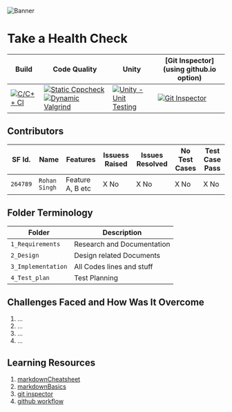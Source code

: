 ![Banner](https://github.com/Rohan07Singh/Mini_Project-L-T-/blob/735a80ef0fe68a6fabb5ae7a985b6cc5acbc2e5f/1_Requirements/Blue%20and%20Orange%20Gradient%20Modern%20Tech%20Healthcare%20and%20Medical%20X-Frame%20Banner.gif)
# **Take a Health Check**
Build | Code Quality | Unity | [Git Inspector](using github.io option)
------|----------|-------|--------------
[![C/C++ CI](https://github.com/prithvisekhar/AppliedSDLC_Template/actions/workflows/c-cpp.yml/badge.svg)](https://github.com/prithvisekhar/AppliedSDLC_Template/actions/workflows/c-cpp.yml) | [![Static Cppcheck](https://github.com/prithvisekhar/AppliedSDLC_Template/actions/workflows/cppcheck.yml/badge.svg)](https://github.com/prithvisekhar/AppliedSDLC_Template/actions/workflows/cppcheck.yml) [![Dynamic Valgrind](https://github.com/prithvisekhar/AppliedSDLC_Template/actions/workflows/CodeQuality_Dynamic.yml/badge.svg)](https://github.com/prithvisekhar/AppliedSDLC_Template/actions/workflows/CodeQuality_Dynamic.yml)| [![Unity - Unit Testing](https://github.com/prithvisekhar/AppliedSDLC_Template/actions/workflows/unity.yml/badge.svg)](https://github.com/prithvisekhar/AppliedSDLC_Template/actions/workflows/unity.yml)| [![Git Inspector](https://github.com/prithvisekhar/AppliedSDLC_Template/actions/workflows/gitinspector.yml/badge.svg)](https://github.com/prithvisekhar/AppliedSDLC_Template/actions/workflows/gitinspector.yml)

## Contributors 

SF Id. |  Name   |    Features    | Issuess Raised |Issues Resolved|No Test Cases|Test Case Pass
-------|---------|----------------|----------------|---------------|-------------|--------------
`264789` | `Rohan Singh`  | Feature A, B etc    | X No     | X No   |X No   |X No     
   
 ## Folder Terminology
 Folder             | Description
-------------------| -----------------------------------------
`1_Requirements`   | Research and Documentation
`2_Design`         | Design related Documents
`3_Implementation` | All Codes lines and stuff
`4_Test_plan`      | Test Planning

## Challenges Faced and How Was It Overcome

1. ...
2. ...
3. ...
4. ...

## Learning Resources
1. [markdownCheatsheet](https://github.com/adam-p/markdown-here/wiki/Markdown-Cheatsheet)
2. [markdownBasics](https://guides.github.com/features/mastering-markdown/)
3. [git inspector](https://github.com/ejwa/gitinspector.git)
4. [github workflow](https://docs.github.com/en/actions/learn-github-action)

